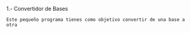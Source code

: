 1.- Convertidor de Bases


    Este pequeño programa tienes como objetivo convertir de una base a otra
    
